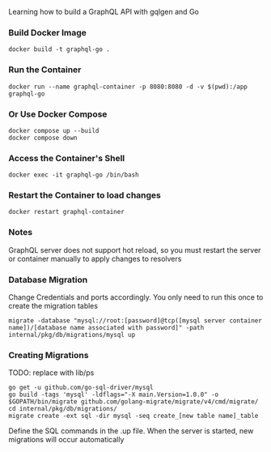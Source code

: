 Learning how to build a GraphQL API with gqlgen and Go


### Build Docker Image
```
docker build -t graphql-go .
```

### Run the Container
```
docker run --name graphql-container -p 8080:8080 -d -v $(pwd):/app graphql-go
```

### Or Use Docker Compose
```
docker compose up --build
docker compose down
```

### Access the Container's Shell
```
docker exec -it graphql-go /bin/bash
```

### Restart the Container to load changes
```
docker restart graphql-container
```

### Notes
GraphQL server does not support hot reload, so you must restart the server or container manually to apply changes to resolvers

### Database Migration
Change Credentials and ports accordingly. You only need to run this once to create the migration tables
```
migrate -database "mysql://root:[password]@tcp([mysql server container name])/[database name associated with password]" -path internal/pkg/db/migrations/mysql up
```

### Creating Migrations
TODO: replace with lib/ps
```
go get -u github.com/go-sql-driver/mysql
go build -tags 'mysql' -ldflags="-X main.Version=1.0.0" -o $GOPATH/bin/migrate github.com/golang-migrate/migrate/v4/cmd/migrate/
cd internal/pkg/db/migrations/
migrate create -ext sql -dir mysql -seq create_[new table name]_table
```
Define the SQL commands in the .up file. When the server is started, new migrations will occur automatically